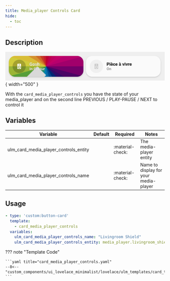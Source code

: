 ```yaml
---
title: Media_player Controls Card
hide:
  - toc
---
```

<!-- markdownlint-disable MD046 -->

## Description

![example-image](../../assets/img/ulm_cards/card_media_player_art.png){ width="500" }

With the `card_media_player_controls` you have the state of your media_player and on the second line PREVIOUS / PLAY-PAUSE / NEXT to control it

## Variables

| Variable | Default | Required         | Notes             |
|----------|---------|------------------|-------------------|
| ulm_card_media_player_controls_entity     |         | :material-check: | The media-player entity |
| ulm_card_media_player_controls_name |      | :material-check: | Name to display for your media-player |

## Usage

```yaml
- type: 'custom:button-card'
  template:
    - card_media_player_controls
  variables:
    ulm_card_media_player_controls_name: "Livingroom Shield"
    ulm_card_media_player_controls_entity: media_player.livingroom_shield
```

??? note "Template Code"

    ```yaml title="card_media_player_controls.yaml"
    --8<-- "custom_components/ui_lovelace_minimalist/lovelace/ulm_templates/card_templates/cards/card_media_player_controls.yaml"
    ```
